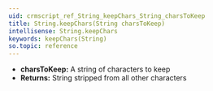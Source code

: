 ```yaml
---
uid: crmscript_ref_String_keepChars_String_charsToKeep
title: String.keepChars(String charsToKeep)
intellisense: String.keepChars
keywords: keepChars(String)
so.topic: reference
---
```



* **charsToKeep:** A string of characters to keep
* **Returns:** String stripped from all other characters


